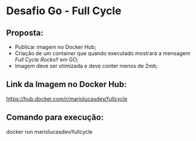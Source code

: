 # Desafio Go - Full Cycle

## Proposta:

- Publicar imagem no Docker Hub;
- Criação de um container que quando executado mostrará a mensagem _Full Cycle Rocks!!_ em GO;
- Imagem deve ser otimizada e deve conter menos de 2mb;

## Link da Imagem no Docker Hub:

https://hub.docker.com/r/mariolucasdev/fullcycle

## Comando para execução:

docker run mariolucasdev/fullcycle
